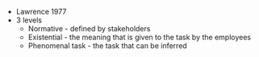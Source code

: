 - Lawrence 1977
- 3 levels
	- Normative - defined by stakeholders
	- Existential - the meaning that is given to the task by the employees
	- Phenomenal task - the task that can be inferred